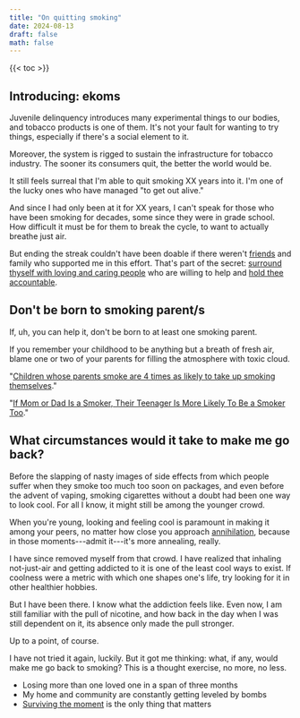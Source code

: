 ```yaml
---
title: "On quitting smoking"
date: 2024-08-13
draft: false
math: false
---
```


{{< toc >}}

## Introducing: ekoms

Juvenile delinquency introduces many experimental things to our bodies,
and tobacco products is one of them. It's not your
fault for wanting to try things, especially if there's a social element
to it.

Moreover, the system is rigged to sustain
the infrastructure for tobacco industry. The sooner its consumers quit,
the better the world would be.

It still feels surreal that I'm able to quit smoking XX years into it.
I'm one of the lucky ones who have managed "to get out alive."

And since I had only been at it for XX years, I can't speak for those
who have been smoking for decades, some since they were in grade school.
How difficult it must be for them to break the cycle, to want to
actually breathe just air.

But ending the streak couldn't have been doable if there weren't
[friends](/friendship) and family who supported me in this effort.
That's part of the secret:
[surround thyself with loving and caring people](/community) who are
willing to help and [hold thee accountable](/transformative-justice).

## Don't be born to smoking parent/s

If, uh, you can help it, don't be born to at least one smoking parent.

If you remember your childhood to be anything but a breath of fresh air,
blame one or two of your parents for filling the atmosphere with toxic
cloud.

"[Children whose parents smoke are 4 times as likely to take up smoking themselves](https://www.gov.uk/government/news/children-whose-parents-smoke-are-four-times-as-likely-to-take-up-smoking-themselves)."

"[If Mom or Dad Is a Smoker, Their Teenager Is More Likely To Be a Smoker Too](https://www.publichealth.columbia.edu/news/if-mom-or-dad-smoker-their-teenager-more-likely-be-smoker-too)."


## What circumstances would it take to make me go back?

Before the slapping of nasty images of side effects from which people
suffer when they smoke too much too soon on packages, and even before
the advent of vaping, smoking cigarettes without a doubt had been one
way to look cool. For all I know, it might still be among the younger
crowd.

When you're young, looking and feeling cool is paramount in making it
among your peers, no matter how close you approach [annihilation](/destruction), because
in those moments---admit it---it's more annealing, really.

I have since removed myself from that crowd. I have realized that
inhaling not-just-air and getting addicted to it is one of the least
cool ways to exist. If coolness were a metric with which one shapes
one's life, try looking for it in other healthier hobbies.

But I have been there. I know what the addiction feels like. Even now,
I am still familiar with the pull of nicotine, and how back in the day
when I was still dependent on it, its absence only made the pull
stronger.

Up to a point, of course.

I have not tried it again, luckily. But it got me thinking: what, if
any, would make me go back to smoking? This is a thought exercise, no
more, no less.

- Losing more than one loved one in a span of three months
- My home and community are constantly getting leveled by bombs
- [Surviving the moment](/nihilism) is the only thing that matters
